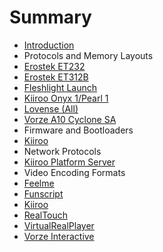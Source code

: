 # Summary

* [Introduction](README.md)
* Protocols and Memory Layouts
 * [Erostek ET232](hardware/erostek-et232.md)
 * [Erostek ET312B](hardware/erostek-et312b.md)
 * [Fleshlight Launch](hardware/fleshlight-launch.md)
 * [Kiiroo Onyx 1/Pearl 1](hardware/kiiroo-onyx-pearl-one.md)
 * [Lovense (All)](hardware/lovense.md)
 * [Vorze A10 Cyclone SA](hardware/vorze-a10-cyclone-sa.md)
* Firmware and Bootloaders
 * [Kiiroo](firmware/kiiroo.md)
* Network Protocols
 * [Kiiroo Platform Server](network/kiiroo-platform-server.md)
* Video Encoding Formats
 * [Feelme](video-encoding-formats/feelme.md)
 * [Funscript](video-encoding-formats/funscript.md)
 * [Kiiroo](video-encoding-formats/kiiroo.md)
 * [RealTouch](video-encoding-formats/realtouch.md)
 * [VirtualRealPlayer](video-encoding-formats/virtualrealplayer.md)
 * [Vorze Interactive](video-encoding-formats/vorze-interactive.md)

